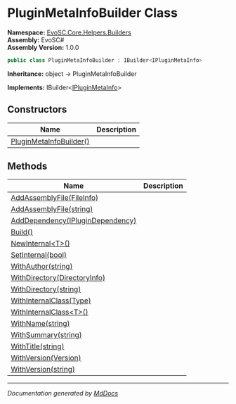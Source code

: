 ﻿<!--  
  <auto-generated>   
    The contents of this file were generated by a tool.  
    Changes to this file may be list if the file is regenerated  
  </auto-generated>   
-->

# PluginMetaInfoBuilder Class

**Namespace:** [EvoSC.Core.Helpers.Builders](../index.md)  
**Assembly:** EvoSC\#  
**Assembly Version:** 1.0.0

```csharp
public class PluginMetaInfoBuilder : IBuilder<IPluginMetaInfo>
```

**Inheritance:** object → PluginMetaInfoBuilder

**Implements:** IBuilder\<[IPluginMetaInfo](../../../Plugins/Abstractions/IPluginMetaInfo/index.md)\>

## Constructors

| Name                                             | Description |
| ------------------------------------------------ | ----------- |
| [PluginMetaInfoBuilder()](constructors/index.md) |             |

## Methods

| Name                                                                                | Description |
| ----------------------------------------------------------------------------------- | ----------- |
| [AddAssemblyFile(FileInfo)](methods/AddAssemblyFile.md#addassemblyfilefileinfo)     |             |
| [AddAssemblyFile(string)](methods/AddAssemblyFile.md#addassemblyfilestring)         |             |
| [AddDependency(IPluginDependency)](methods/AddDependency.md)                        |             |
| [Build()](methods/Build.md)                                                         |             |
| [NewInternal\<T\>()](methods/NewInternal.md)                                        |             |
| [SetInternal(bool)](methods/SetInternal.md)                                         |             |
| [WithAuthor(string)](methods/WithAuthor.md)                                         |             |
| [WithDirectory(DirectoryInfo)](methods/WithDirectory.md#withdirectorydirectoryinfo) |             |
| [WithDirectory(string)](methods/WithDirectory.md#withdirectorystring)               |             |
| [WithInternalClass(Type)](methods/WithInternalClass.md#withinternalclasstype)       |             |
| [WithInternalClass\<T\>()](methods/WithInternalClass.md#withinternalclasst)         |             |
| [WithName(string)](methods/WithName.md)                                             |             |
| [WithSummary(string)](methods/WithSummary.md)                                       |             |
| [WithTitle(string)](methods/WithTitle.md)                                           |             |
| [WithVersion(Version)](methods/WithVersion.md#withversionversion)                   |             |
| [WithVersion(string)](methods/WithVersion.md#withversionstring)                     |             |

___

*Documentation generated by [MdDocs](https://github.com/ap0llo/mddocs)*
